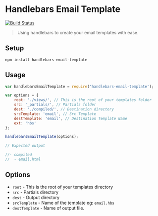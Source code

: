 # Handlebars Email Template

[![Build Status](https://img.shields.io/travis/code-mattclaffey/handlebars-email-template.svg?branch=master&style=flat-square)](https://travis-ci.org/code-mattclaffey/handlebars-email-template)

> Using handlebars to create your email templates with ease.

## Setup
`npm install handlebars-email-template`

## Usage

```js
var handlebarsEmailTemplate = require('handlebars-email-template');

var options = {
	root: './views/', // This is the root of your templates folder
	src: '_partials/', // Partials folder
	dest: './compiled/', // Destination directory
	srcTemplate: 'email', // Src Template
	destTemplate: 'email', // Destination Template Name
	ext: 'hbs'
};

handlebarsEmailTemplate(options);

// Expected output

//- compiled
//	- email.html

```

## Options

- `root` - This is the root of your templates directory
- `src` -  Partials directory
- `dest` - Output directory
- `srcTemplate` - Name of the template eg: `email.hbs`
- `destTemplate` - Name of output file.
